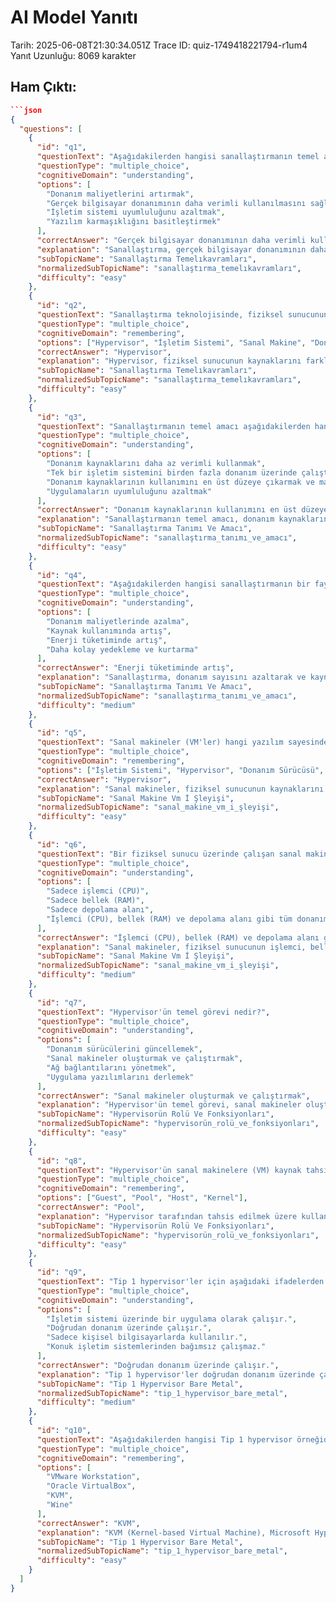 # AI Model Yanıtı

Tarih: 2025-06-08T21:30:34.051Z
Trace ID: quiz-1749418221794-r1um4
Yanıt Uzunluğu: 8069 karakter

## Ham Çıktı:
```json
```json
{
  "questions": [
    {
      "id": "q1",
      "questionText": "Aşağıdakilerden hangisi sanallaştırmanın temel amaçlarından biridir?",
      "questionType": "multiple_choice",
      "cognitiveDomain": "understanding",
      "options": [
        "Donanım maliyetlerini artırmak",
        "Gerçek bilgisayar donanımının daha verimli kullanılmasını sağlamak",
        "İşletim sistemi uyumluluğunu azaltmak",
        "Yazılım karmaşıklığını basitleştirmek"
      ],
      "correctAnswer": "Gerçek bilgisayar donanımının daha verimli kullanılmasını sağlamak",
      "explanation": "Sanallaştırma, gerçek bilgisayar donanımının daha verimli kullanılmasını sağlamak amacıyla kullanılır. Diğer seçenekler sanallaştırmanın amaçları arasında yer almaz.",
      "subTopicName": "Sanallaştırma Temelıkavramları",
      "normalizedSubTopicName": "sanallaştırma_temelıkavramları",
      "difficulty": "easy"
    },
    {
      "id": "q2",
      "questionText": "Sanallaştırma teknolojisinde, fiziksel sunucunun kaynaklarını (işlem gücü, bellek vb.) farklı sanal bilgisayarlar arasında paylaşmak ve tahsis etmek için kullanılan yazılımın adı nedir?",
      "questionType": "multiple_choice",
      "cognitiveDomain": "remembering",
      "options": ["Hypervisor", "İşletim Sistemi", "Sanal Makine", "Donanım Sürücüsü"],
      "correctAnswer": "Hypervisor",
      "explanation": "Hypervisor, fiziksel sunucunun kaynaklarını farklı sanal makineler arasında paylaşmak ve tahsis etmek için kullanılan yazılımdır. Sanal makineler, hypervisor tarafından yönetilir.",
      "subTopicName": "Sanallaştırma Temelıkavramları",
      "normalizedSubTopicName": "sanallaştırma_temelıkavramları",
      "difficulty": "easy"
    },
    {
      "id": "q3",
      "questionText": "Sanallaştırmanın temel amacı aşağıdakilerden hangisidir?",
      "questionType": "multiple_choice",
      "cognitiveDomain": "understanding",
      "options": [
        "Donanım kaynaklarını daha az verimli kullanmak",
        "Tek bir işletim sistemini birden fazla donanım üzerinde çalıştırmak",
        "Donanım kaynaklarının kullanımını en üst düzeye çıkarmak ve maliyetleri düşürmek",
        "Uygulamaların uyumluluğunu azaltmak"
      ],
      "correctAnswer": "Donanım kaynaklarının kullanımını en üst düzeye çıkarmak ve maliyetleri düşürmek",
      "explanation": "Sanallaştırmanın temel amacı, donanım kaynaklarının kullanımını en üst düzeye çıkarmak ve maliyetleri düşürmektir. Bu, kaynakların daha verimli kullanılmasını sağlayarak genel verimliliği artırır.",
      "subTopicName": "Sanallaştırma Tanımı Ve Amacı",
      "normalizedSubTopicName": "sanallaştırma_tanımı_ve_amacı",
      "difficulty": "easy"
    },
    {
      "id": "q4",
      "questionText": "Aşağıdakilerden hangisi sanallaştırmanın bir faydası değildir?",
      "questionType": "multiple_choice",
      "cognitiveDomain": "understanding",
      "options": [
        "Donanım maliyetlerinde azalma",
        "Kaynak kullanımında artış",
        "Enerji tüketiminde artış",
        "Daha kolay yedekleme ve kurtarma"
      ],
      "correctAnswer": "Enerji tüketiminde artış",
      "explanation": "Sanallaştırma, donanım sayısını azaltarak ve kaynak kullanımını optimize ederek enerji tüketimini azaltır. Dolayısıyla enerji tüketiminde artış sanallaştırmanın bir faydası değildir.",
      "subTopicName": "Sanallaştırma Tanımı Ve Amacı",
      "normalizedSubTopicName": "sanallaştırma_tanımı_ve_amacı",
      "difficulty": "medium"
    },
    {
      "id": "q5",
      "questionText": "Sanal makineler (VM'ler) hangi yazılım sayesinde fiziksel sunucunun kaynaklarını paylaşır ve yönetir?",
      "questionType": "multiple_choice",
      "cognitiveDomain": "remembering",
      "options": ["İşletim Sistemi", "Hypervisor", "Donanım Sürücüsü", "Uygulama Yazılımı"],
      "correctAnswer": "Hypervisor",
      "explanation": "Sanal makineler, fiziksel sunucunun kaynaklarını hypervisor yazılımı sayesinde paylaşır ve yönetir. Hypervisor, VM'ler arasında kaynak tahsisini ve yönetimini sağlar.",
      "subTopicName": "Sanal Makine Vm İ Şleyişi",
      "normalizedSubTopicName": "sanal_makine_vm_i_şleyişi",
      "difficulty": "easy"
    },
    {
      "id": "q6",
      "questionText": "Bir fiziksel sunucu üzerinde çalışan sanal makinelerin (VM'ler) her biri, fiziksel sunucunun hangi kaynaklarını kullanabilir?",
      "questionType": "multiple_choice",
      "cognitiveDomain": "understanding",
      "options": [
        "Sadece işlemci (CPU)",
        "Sadece bellek (RAM)",
        "Sadece depolama alanı",
        "İşlemci (CPU), bellek (RAM) ve depolama alanı gibi tüm donanım kaynakları"
      ],
      "correctAnswer": "İşlemci (CPU), bellek (RAM) ve depolama alanı gibi tüm donanım kaynakları",
      "explanation": "Sanal makineler, fiziksel sunucunun işlemci, bellek ve depolama alanı gibi tüm donanım kaynaklarını kullanabilir. Hypervisor, bu kaynakların VM'ler arasında paylaştırılmasını ve yönetilmesini sağlar.",
      "subTopicName": "Sanal Makine Vm İ Şleyişi",
      "normalizedSubTopicName": "sanal_makine_vm_i_şleyişi",
      "difficulty": "medium"
    },
    {
      "id": "q7",
      "questionText": "Hypervisor'ün temel görevi nedir?",
      "questionType": "multiple_choice",
      "cognitiveDomain": "understanding",
      "options": [
        "Donanım sürücülerini güncellemek",
        "Sanal makineler oluşturmak ve çalıştırmak",
        "Ağ bağlantılarını yönetmek",
        "Uygulama yazılımlarını derlemek"
      ],
      "correctAnswer": "Sanal makineler oluşturmak ve çalıştırmak",
      "explanation": "Hypervisor'ün temel görevi, sanal makineler oluşturmak ve çalıştırmaktır. Hypervisor, sanal makinelerin donanım kaynaklarını paylaşmasını ve yönetmesini sağlar.",
      "subTopicName": "Hypervisorün Rolü Ve Fonksiyonları",
      "normalizedSubTopicName": "hypervisorün_rolü_ve_fonksiyonları",
      "difficulty": "easy"
    },
    {
      "id": "q8",
      "questionText": "Hypervisor'ün sanal makinelere (VM) kaynak tahsis ederken kullandığı kaynak havuzuna ne ad verilir?",
      "questionType": "multiple_choice",
      "cognitiveDomain": "remembering",
      "options": ["Guest", "Pool", "Host", "Kernel"],
      "correctAnswer": "Pool",
      "explanation": "Hypervisor tarafından tahsis edilmek üzere kullanabileceği işlemci, bellek, depolama gibi kaynaklara pool ismi verilir.",
      "subTopicName": "Hypervisorün Rolü Ve Fonksiyonları",
      "normalizedSubTopicName": "hypervisorün_rolü_ve_fonksiyonları",
      "difficulty": "easy"
    },
    {
      "id": "q9",
      "questionText": "Tip 1 hypervisor'ler için aşağıdaki ifadelerden hangisi doğrudur?",
      "questionType": "multiple_choice",
      "cognitiveDomain": "understanding",
      "options": [
        "İşletim sistemi üzerinde bir uygulama olarak çalışır.",
        "Doğrudan donanım üzerinde çalışır.",
        "Sadece kişisel bilgisayarlarda kullanılır.",
        "Konuk işletim sistemlerinden bağımsız çalışmaz."
      ],
      "correctAnswer": "Doğrudan donanım üzerinde çalışır.",
      "explanation": "Tip 1 hypervisor'ler doğrudan donanım üzerinde çalışır ve bu nedenle 'bare metal' olarak da adlandırılırlar. Bu, onların daha verimli ve güvenli olmalarını sağlar.",
      "subTopicName": "Tip 1 Hypervisor Bare Metal",
      "normalizedSubTopicName": "tip_1_hypervisor_bare_metal",
      "difficulty": "medium"
    },
    {
      "id": "q10",
      "questionText": "Aşağıdakilerden hangisi Tip 1 hypervisor örneğidir?",
      "questionType": "multiple_choice",
      "cognitiveDomain": "remembering",
      "options": [
        "VMware Workstation",
        "Oracle VirtualBox",
        "KVM",
        "Wine"
      ],
      "correctAnswer": "KVM",
      "explanation": "KVM (Kernel-based Virtual Machine), Microsoft Hyper-V ve VMware vSphere tip-1 hypervisor örnekleridir. VMware Workstation ve Oracle VirtualBox ise Tip 2 hypervisor örnekleridir.",
      "subTopicName": "Tip 1 Hypervisor Bare Metal",
      "normalizedSubTopicName": "tip_1_hypervisor_bare_metal",
      "difficulty": "easy"
    }
  ]
}
```
```
